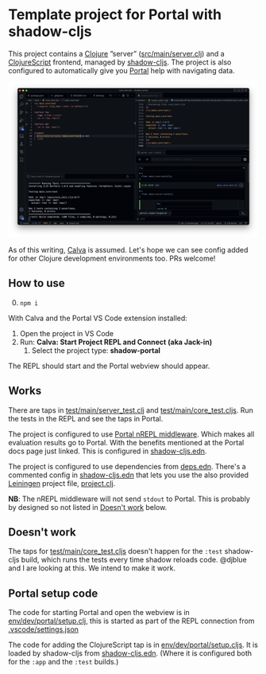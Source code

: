 # Template project for Portal with shadow-cljs

This project contains a [Clojure](https://clojure.org) ”server” ([src/main/server.clj](src/main/server.clj)) and a [ClojureScript](https://clojurescript.org) frontend, managed by [shadow-cljs](https://shadow-cljs.github.io/). The project is also configured to automatically give you [Portal](https://github.com/djblue/portal) help with navigating data.

![Portal shadow-cljs Calva](shadow-portal-screenshot.png)

As of this writing, [Calva](https://calva.io) is assumed. Let's hope we can see config added for other Clojure development environments too. PRs welcome!

## How to use

0. `npm i`

With Calva and the Portal VS Code extension installed:

1. Open the project in VS Code
2. Run: **Calva: Start Project REPL and Connect (aka Jack-in)**
    1. Select the project type: **shadow-portal**

The REPL should start and the Portal webview should appear.

## Works

There are taps in [test/main/server_test.clj](test/main/server_test.clj) and [test/main/core_test.cljs](test/main/core_test.cljs). Run the tests in the REPL and see the taps in Portal.

The project is configured to use [Portal nREPL middleware](https://cljdoc.org/d/djblue/portal/0.35.0/doc/guides/nrepl). Which makes all evaluation results go to Portal. With the benefits mentioned at the Portal docs page just linked. This is configured in [shadow-cljs.edn](shadow-cljs.edn).

The project is configured to use dependencies from [deps.edn](deps.edn). There's a commented config in [shadow-cljs.edn](shadow-cljs.edn) that lets you use the also provided [Leiningen](https://leiningen.org/) project file, [project.clj](project.clj).

**NB**: The nREPL middleware will not send `stdout` to Portal. This is probably by designed so not listed in [Doesn't work](#doesnt-work) below.

## Doesn't work

The taps for [test/main/core_test.cljs](test/main/core_test.cljs) doesn't happen for the `:test` shadow-cljs build, which runs the tests every time shadow reloads code. @djblue and I are looking at this. We intend to make it work.

## Portal setup code

The code for starting Portal and open the webview is in [env/dev/portal/setup.clj](env/dev/portal/setup.clj), this is started as part of the REPL connection from [.vscode/settings.json](.vscode/settings.json)

The code for adding the ClojureScript tap is in [env/dev/portal/setup.cljs](env/dev/portal/setup.cljs). It is loaded by shadow-cljs from [shadow-cljs.edn](shadow-cljs.edn). (Where it is configured both for the `:app` and the `:test` builds.)
